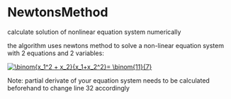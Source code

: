 # NewtonsMethod
calculate solution of nonlinear equation system numerically


the algorithm uses newtons method to solve a non-linear equation system with 2 equations and 2 variables:

<a href="https://www.codecogs.com/eqnedit.php?latex=\binom{x_1^2&space;&plus;&space;x_2}{x_1&plus;x_2^2}=&space;\binom{11}{7}" target="_blank"><img src="https://latex.codecogs.com/gif.latex?\binom{x_1^2&space;&plus;&space;x_2}{x_1&plus;x_2^2}=&space;\binom{11}{7}" title="\binom{x_1^2 + x_2}{x_1+x_2^2}= \binom{11}{7}" /></a>

Note: partial derivate of your equation system needs to be calculated beforehand to change line 32 accordingly

